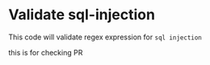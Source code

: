 # Validate sql-injection

This code will validate regex expression for `sql injection`

this is for checking PR 
